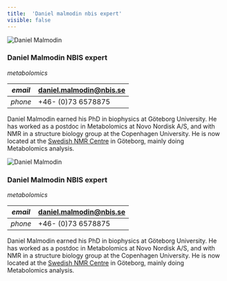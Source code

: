 ```yaml
---
title:  'Daniel malmodin nbis expert'
visible: false
---
```

    

![Daniel Malmodin](/assets/img/staff/daniel-malmodin.jpg)

###  Daniel Malmodin NBIS expert

_metabolomics_

_email_|  daniel.malmodin@nbis.se  
---|---  
_phone_|  +46- (0)73 6578875  
  


Daniel Malmodin earned his PhD in biophysics at Göteborg University. He has worked as a postdoc in Metabolomics at Novo Nordisk A/S, and with NMR in a structure biology group at the Copenhagen University. He is now located at the [Swedish NMR Centre](<http://nmr.gu.se/english/>) in Göteborg, mainly doing Metabolomics analysis.

![Daniel Malmodin](/assets/img/staff/daniel-malmodin.jpg)

###  Daniel Malmodin NBIS expert

_metabolomics_

_email_|  daniel.malmodin@nbis.se  
---|---  
_phone_|  +46- (0)73 6578875  
  


Daniel Malmodin earned his PhD in biophysics at Göteborg University. He has worked as a postdoc in Metabolomics at Novo Nordisk A/S, and with NMR in a structure biology group at the Copenhagen University. He is now located at the [Swedish NMR Centre](<http://nmr.gu.se/english/>) in Göteborg, mainly doing Metabolomics analysis.
